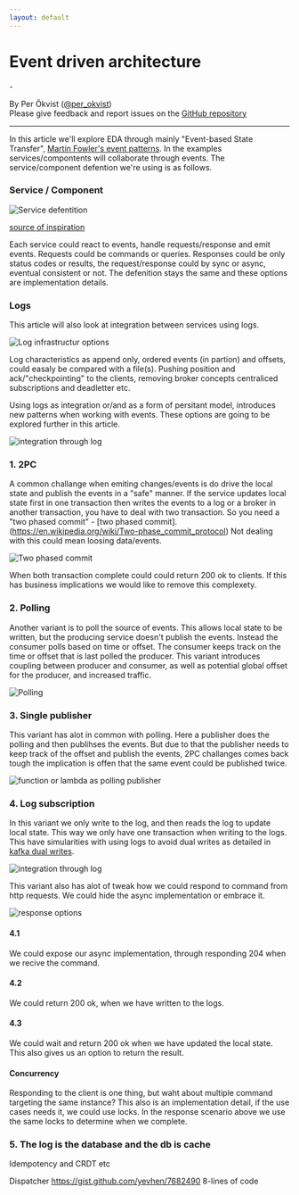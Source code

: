 ```yaml
---
layout: default
---
```


# Event driven architecture

<em class="sub-heading">-</em>

By Per Ökvist ([@per_okvist](https://twitter.com/per_okvist/))<br/>
Please give feedback and report issues on the [GitHub repository](https://github.com/perokvist/event-driven-architecture/)

---

In this article we'll explore EDA through mainly "Event-based State Transfer", [Martin Fowler's event patterns](https://martinfowler.com/videos.html#many-meanings-event).
In the examples services/compontents will collaborate through events. The service/component defention we're using is as follows.

### Service / Component

![Service defentition](assets/service.png)

[source of inspiration](http://media.abdullin.com/blog/2015/2015-03-18-edd-eBay-Barcelona.pdf#page=23)

Each service could react to events, handle requests/response and emit events.
Requests could be commands or queries. Responses could be only status codes or results, the request/response could by sync or async, eventual consistent or not. The defenition stays the same and these options are implementation details.

### Logs

This article will also look at integration between services using logs.

![Log infrastructur options](assets/logs.png)

Log characteristics as append only, ordered events (in partion) and offsets, could easaly be compared with a file(s). Pushing position and ack/"checkpointing" to the clients, removing broker concepts centraliced subscriptions and deadletter etc.

Using logs as integration or/and as a form of persitant model, introduces new patterns when working with events. These options are going to be explored further in this article.


![integration through log](assets/service_log_integration.png)

### 1. 2PC

A common challange when emiting changes/events is do drive the local state and publish the events in a "safe" manner. If the service updates local state first in one transaction then writes the events to a log or a broker in another transaction, you have to deal with two transaction. So you need a "two phased commit" - [two phased commit].(https://en.wikipedia.org/wiki/Two-phase_commit_protocol)
Not dealing with this could mean loosing data/events.


![Two phased commit](assets/2pc.png)

When both transaction complete could could return 200 ok to clients.
If this has business implications we would like to remove this complexety.

### 2. Polling

Another variant is to poll the source of events. This allows local state to be written, but the producing service doesn't publish the events. Instead the consumer polls based on time or offset. The consumer keeps track on the time or offset that is last polled the producer.
This variant introduces coupling between producer and consumer, as well as potential global offset for the producer, and increased traffic.


![Polling](assets/polling.png)

### 3. Single publisher

This variant has alot in common with polling. Here a publisher does the polling and then publihses the events. But due to that the publisher needs to keep track of the offset and publish the events, 2PC challanges comes back tough the implication is offen that the same event could be published twice.


![function or lambda as polling publisher](assets/publisher.png)

### 4. Log subscription

In this variant we only write to the log, and then reads the log to update local state. This way we only have one transaction when writing to the logs.
This have simularities with using logs to avoid dual writes as detailed in [kafka dual writes](https://www.confluent.io/blog/using-logs-to-build-a-solid-data-infrastructure-or-why-dual-writes-are-a-bad-idea/).


![integration through log](assets/service_log_integration.png)

This variant also has alot of tweak how we could respond to command from http requests. We could hide the async implementation or embrace it.

![response options](assets/response_options.png)

#### 4.1 
We could expose our async implementation, through responding 204 when we recive the command.
#### 4.2
We could return 200 ok, when we have written to the logs.
#### 4.3 
We could wait and return 200 ok when we have updated the local state. This also gives us an option to return the result.

#### Concurrency
Responding to the client is one thing, but waht about multiple command targeting the same instance? This also is an implementation detail, if the use cases needs it, we could use locks. In the response scenario above we use the same locks to determine when we complete.

### 5. The log is the database and the db is cache

Idempotency and CRDT etc

Dispatcher
https://gist.github.com/yevhen/7682490
8-lines of code
